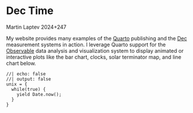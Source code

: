 # Dec Time
Martin Laptev
2024+247

My website provides many examples of the [Quarto](https://quarto.org)
publishing and the [Dec](../../dec) measurement systems in action. I
leverage Quarto support for the [Observable](https://observablehq.com/)
data analysis and visualization system to display animated or
interactive plots like the bar chart, clocks, solar terminator map, and
line chart below.

``` {ojs}
//| echo: false
//| output: false
unix = {
  while(true) {
    yield Date.now();
  }
}
```
